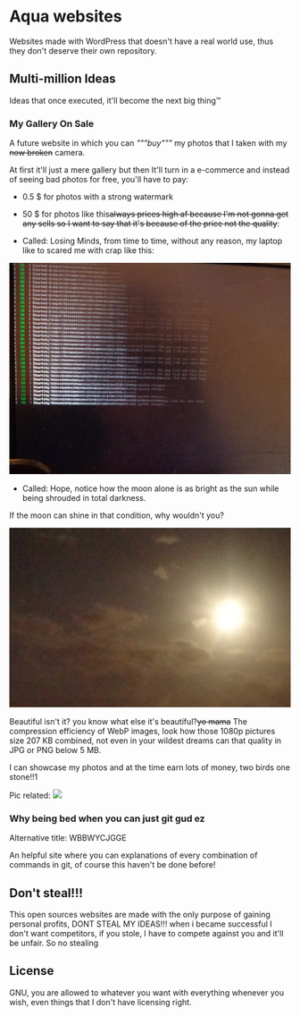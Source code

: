 # Aqua websites
Websites made with WordPress that doesn't have a real world use, thus they don't deserve their own repository.

## Multi-million Ideas
Ideas that once executed, it'll become the next big thing:tm:

### My Gallery On Sale
A future website in which you can _"""buy"""_ my photos that I taken with my ~~now broken~~ camera.

At first it'll just a mere gallery but then It'll turn in a e-commerce and instead of seeing bad photos for free, you'll have to pay:

* 0.5 $ for photos with a strong watermark
* 50 $ for photos like this~~always prices high af because I'm not gonna get any sells so I want to say that it's because of the price not the quality~~:

* Called: Losing Minds, from time to time, without any reason, my laptop like to scared me with crap like this:

![](https://raw.githubusercontent.com/EGA-SUPREMO/Aqua-websites/master/LosingMinds.webp)

* Called: Hope, notice how the moon alone is as bright as the sun while being shrouded in total darkness.

If the moon can shine in that condition, why wouldn't you?

![](https://raw.githubusercontent.com/EGA-SUPREMO/Aqua-websites/master/hope.webp)

Beautiful isn't it? you know what else it's beautiful?~~yo mama~~ The compression efficiency of WebP images, look how those 1080p pictures size 207 KB combined, not even in your wildest dreams can that quality in JPG or PNG below 5 MB.

I can showcase my photos and at the time earn lots of money, two birds one stone!!1

Pic related:
![](https://github.com/EGA-SUPREMO/Tankoj/blob/master/nunocrpicff51.jpg)

### Why being bed when you can just git gud ez
Alternative title: WBBWYCJGGE

An helpful site where you can explanations of every combination of commands in git, of course this haven't be done before!

## Don't steal!!!
This open sources websites are made with the only purpose of gaining personal profits, DONT STEAL MY IDEAS!!! when i became successful I don't want competitors, if you stole, I have to compete against you and it'll be unfair. So no stealing

## License
GNU, you are allowed to whatever you want with everything whenever you wish, even things that I don't have licensing right.
